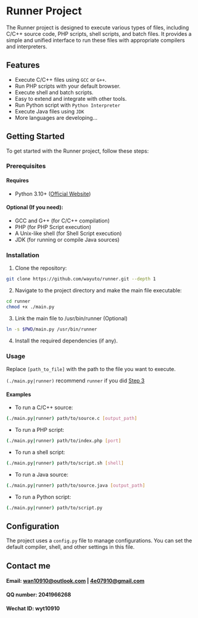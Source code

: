 # Runner Project

The Runner project is designed to execute various types of files, including C/C++ source code, PHP scripts, shell scripts, and batch files. It provides a simple and unified interface to run these files with appropriate compilers and interpreters.

## Features

- Execute C/C++ files using `GCC` or `G++`.
- Run PHP scripts with your default browser.
- Execute shell and batch scripts.
- Easy to extend and integrate with other tools.
- Run Python script with `Python Interpreter`
- Execute Java files using `JDK` 
- More languages are developing...

## Getting Started

To get started with the Runner project, follow these steps:

### Prerequisites
#### Requires
- Python 3.10+ ([Official Website](https://www.python.org))
#### Optional (If you need):
- GCC and G++ (for C/C++ compilation)
- PHP (for PHP Script execution)
- A Unix-like shell (for Shell Script execution)
- JDK (for running or compile Java sources)

### Installation

1. Clone the repository:
```bash
git clone https://github.com/wayuto/runner.git --depth 1
```
2. Navigate to the project directory and make the main file executable:

```bash
cd runner
chmod +x ./main.py
```

3. Link the main file to /usr/bin/runner (Optional)<a id="step3"></a>
```bash
ln -s $PWD/main.py /usr/bin/runner
```

4. Install the required dependencies (if any).

### Usage
Replace `[path_to_file]` with the path to the file you want to execute.

`(./main.py|runner)` recommend `runner` if you did [Step 3](#step3)

#### Examples

- To run a C/C++ source:
```bash
(./main.py|runner) path/to/source.c [output_path]
```

- To run a PHP script:
```bash
(./main.py|runner) path/to/index.php [port]
```

- To run a shell script:
```bash
(./main.py|runner) path/to/script.sh [shell]
```
- To run a Java source:
```bash
(./main.py|runner) path/to/source.java [output_path]
```
- To run a Python script:
```bash
(./main.py|runner) path/to/script.py
```

## Configuration

The project uses a `config.py` file to manage configurations. You can set the default compiler, shell, and other settings in this file.

## Contact me
#### Email: wan10910@outlook.com | 4e07910@gmail.com
#### QQ number: 2041966268
#### Wechat ID: wyt10910